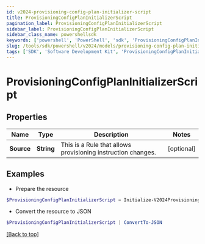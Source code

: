 ```yaml
---
id: v2024-provisioning-config-plan-initializer-script
title: ProvisioningConfigPlanInitializerScript
pagination_label: ProvisioningConfigPlanInitializerScript
sidebar_label: ProvisioningConfigPlanInitializerScript
sidebar_class_name: powershellsdk
keywords: ['powershell', 'PowerShell', 'sdk', 'ProvisioningConfigPlanInitializerScript', 'V2024ProvisioningConfigPlanInitializerScript'] 
slug: /tools/sdk/powershell/v2024/models/provisioning-config-plan-initializer-script
tags: ['SDK', 'Software Development Kit', 'ProvisioningConfigPlanInitializerScript', 'V2024ProvisioningConfigPlanInitializerScript']
---
```



# ProvisioningConfigPlanInitializerScript

## Properties

Name | Type | Description | Notes
------------ | ------------- | ------------- | -------------
**Source** | **String** | This is a Rule that allows provisioning instruction changes. | [optional] 

## Examples

- Prepare the resource
```powershell
$ProvisioningConfigPlanInitializerScript = Initialize-V2024ProvisioningConfigPlanInitializerScript  -Source <?xml version='1.0' encoding='UTF-8'?>\r\n<!DOCTYPE Rule PUBLIC \"sailpoint.dtd\" \"sailpoint.dtd\">\r\n<Rule name=\"Example Rule\" type=\"BeforeProvisioning\">\r\n  <Description>Before Provisioning Rule which changes disables and enables to a modify.</Description>\r\n  <Source><![CDATA[\r\nimport sailpoint.object.*;\r\nimport sailpoint.object.ProvisioningPlan.AccountRequest;\r\nimport sailpoint.object.ProvisioningPlan.AccountRequest.Operation;\r\nimport sailpoint.object.ProvisioningPlan.AttributeRequest;\r\nimport sailpoint.object.ProvisioningPlan;\r\nimport sailpoint.object.ProvisioningPlan.Operation;\r\n\r\nfor ( AccountRequest accountRequest : plan.getAccountRequests() ) {\r\n  if ( accountRequest.getOp().equals( ProvisioningPlan.ObjectOperation.Disable ) ) {\r\n    accountRequest.setOp( ProvisioningPlan.ObjectOperation.Modify );\r\n  }\r\n  if ( accountRequest.getOp().equals( ProvisioningPlan.ObjectOperation.Enable ) ) {\r\n    accountRequest.setOp( ProvisioningPlan.ObjectOperation.Modify );\r\n  }\r\n}\r\n\r\n  ]]></Source>

```

- Convert the resource to JSON
```powershell
$ProvisioningConfigPlanInitializerScript | ConvertTo-JSON
```


[[Back to top]](#) 

